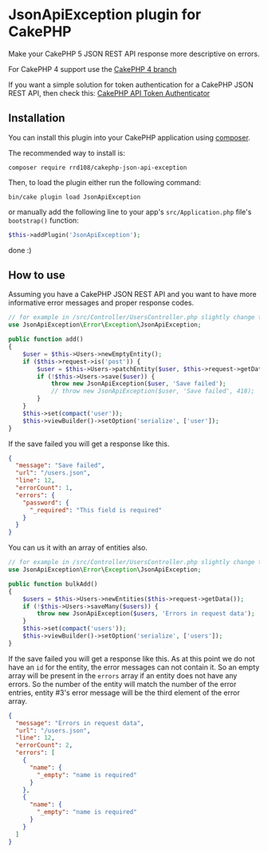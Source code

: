 # JsonApiException plugin for CakePHP

Make your CakePHP 5 JSON REST API response more descriptive on errors.

For CakePHP 4 support use the [CakePHP 4 branch](https://github.com/rrd108/cakephp-json-api-exception/tree/cakephp4)

If you want a simple solution for token authentication for a CakePHP JSON REST API, then check this: [CakePHP API Token Authenticator](https://github.com/rrd108/api-token-authenticator)

## Installation

You can install this plugin into your CakePHP application using [composer](https://getcomposer.org).

The recommended way to install is:

```
composer require rrd108/cakephp-json-api-exception
```

Then, to load the plugin either run the following command:

```
bin/cake plugin load JsonApiException
```

or manually add the following line to your app's `src/Application.php` file's `bootstrap()` function:

```php
$this->addPlugin('JsonApiException');
```

done :)

## How to use

Assuming you have a CakePHP JSON REST API and you want to have more informative error messages and proper response codes.

```php
// for example in /src/Controller/UsersController.php slightly change the baked add function
use JsonApiException\Error\Exception\JsonApiException;

public function add()
{
    $user = $this->Users->newEmptyEntity();
    if ($this->request->is('post')) {
        $user = $this->Users->patchEntity($user, $this->request->getData());
        if (!$this->Users->save($user)) {
            throw new JsonApiException($user, 'Save failed');
            // throw new JsonApiException($user, 'Save failed', 418);   // you can set the response's status code in the 3rd parameter
        }
    }
    $this->set(compact('user'));
    $this->viewBuilder()->setOption('serialize', ['user']);
}
```

If the save failed you will get a response like this.

```json
{
  "message": "Save failed",
  "url": "/users.json",
  "line": 12,
  "errorCount": 1,
  "errors": {
    "password": {
      "_required": "This field is required"
    }
  }
}
```

You can us it with an array of entities also.

```php
// for example in /src/Controller/UsersController.php slightly change the baked add function
use JsonApiException\Error\Exception\JsonApiException;

public function bulkAdd()
{
    $users = $this->Users->newEntities($this->request->getData());
    if (!$this->Users->saveMany($users)) {
        throw new JsonApiException($users, 'Errors in request data');
    }
    $this->set(compact('users'));
    $this->viewBuilder()->setOption('serialize', ['users']);
}
```

If the save failed you will get a response like this.
As at this point we do not have an `id` for the entity, the error messages can not contain it. So an empty array will be present in the `errors` array if an entity does not have any errors. So the number of the entity will match the number of the error entries, entity #3's error message will be the third element of the error array.

```json
{
  "message": "Errors in request data",
  "url": "/users.json",
  "line": 12,
  "errorCount": 2,
  "errors": [
    {
      "name": {
        "_empty": "name is required"
      }
    },
    {
      "name": {
        "_empty": "name is required"
      }
    }
  ]
}
```

